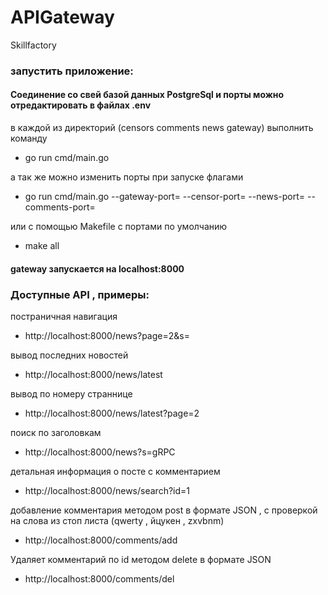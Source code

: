# APIGateway
Skillfactory

### запустить приложение:
#### Соединение со свей базой данных PostgreSql и порты можно отредактировать в файлах .env 

в каждой из директорий (censors comments news gateway) выполнить команду 
* go run cmd/main.go

а так же можно изменить порты при запуске флагами
* go run cmd/main.go --gateway-port= --censor-port= --news-port= --comments-port=

или с помощью Makefile с портами по умолчанию
* make all
#### gateway запускается на localhost:8000

### Доступные API , примеры:

постраничная навигация
* http://localhost:8000/news?page=2&s=

вывод последних новостей
* http://localhost:8000/news/latest

вывод по номеру страннице
* http://localhost:8000/news/latest?page=2

поиск по заголовкам
* http://localhost:8000/news?s=gRPC

детальная информация о посте с комментарием
* http://localhost:8000/news/search?id=1

добавление комментария методом post в формате JSON , 
с проверкой на слова из стоп листа (qwerty , йцукен , zxvbnm)
* http://localhost:8000/comments/add

Удаляет комментарий по id методом delete в формате JSON
* http://localhost:8000/comments/del